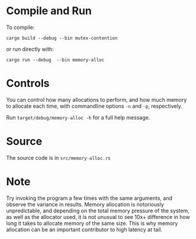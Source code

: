 # Compile and Run

To compile:
```
cargo build --debug --bin mutex-contention
```
or run directly with:
```
cargo run --debug  --bin memory-alloc
```

# Controls

You can control how many allocations to perform, and how much memory to allocate
each time, with commandline options `-n` and `-p`, respectively.

Run `target/debug/memory-alloc -h` for a full help message.

# Source

The source code is in `src/memory-alloc.rs`

# Note

Try invoking the program a few times with the same arguments, and observe the
variance in results. Memory allocation is notoriously unpredictable, and
depending on the total memory pressure of the system, as well as the allocator
used, it is not unusual to see 10x+ difference in how long it takes to allocate
memory of the same size. This is why memory allocation can be an important
contributor to high latency at tail.
